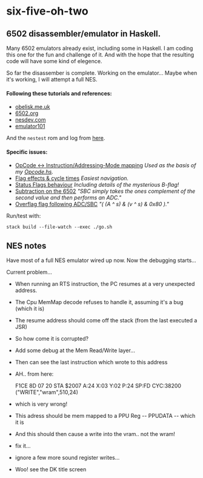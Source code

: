 # six-five-oh-two

## 6502 disassembler/emulator in Haskell.

Many 6502 emulators already exist, including some in Haskell. I am coding this one for the fun and challenge of it. And with the hope that the resulting code will have some kind of elegence.

So far the disassember is complete. Working on the emulator...
Maybe when it's working, I will attempt a full NES.

#### Following these tutorials and references:

- [obelisk.me.uk](http://www.obelisk.me.uk/6502/index.html)
- [6502.org](http://www.6502.org/tutorials/6502opcodes.html)
- [nesdev.com](https://wiki.nesdev.com/w/index.php/CPU)
- [emulator101](http://www.emulator101.com)

And the `nestest` rom and log from
[here](https://wiki.nesdev.com/w/index.php/Emulator_tests).

#### Specific issues:

- [OpCode <-> Instruction/Addressing-Mode mapping](http://www.emulator101.com/reference/6502-reference.html)
*Used as the basis of my [Opcode.hs](https://github.com/Nick-Chapman/six-five-oh-two/blob/master/src/Six502/OpCode.hs).*
- [Flag effects & cycle times](http://www.obelisk.me.uk/6502/reference.html)
*Easiest navigation.*
- [Status Flags behaviour](https://wiki.nesdev.com/w/index.php/Status_flags)
*Including details of the mysterious B-flag!*
- [Subtraction on the 6502](http://www.righto.com/2012/12/the-6502-overflow-flag-explained.html)
*"SBC simply takes the ones complement of the second value and then performs an ADC."*
- [Overflag flag following ADC/SBC](http://forums.nesdev.com/viewtopic.php?t=6331)
*"( (A ^ s) & (v ^ s) & 0x80 )."*

Run/test with:

    stack build --file-watch --exec ./go.sh


## NES notes

Have most of a full NES emulator wired up now. Now the debugging starts...

Current problem...
- When running an RTS instruction, the PC resumes at a very unexpected address.
- The Cpu MemMap decode refuses to handle it, assuming it's a bug (which it is)
- The resume address should come off the stack (from the last executed a JSR)
- So how come it is corrupted?
- Add some debug at the Mem Read/Write layer...
- Then can see the last instruction which wrote to this address
- AH.. from here:

    F1CE  8D 07 20  STA $2007                       A:24 X:03 Y:02 P:24 SP:FD CYC:38200
    ("WRITE","wram",510,24)

- which is very wrong!
- This adress should be mem mapped to a PPU Reg -- PPUDATA -- which it is
- And this should then cause a write into the vram.. not the wram!
- fix it...
- ignore a few more sound register writes...
- Woo! see the DK title screen
